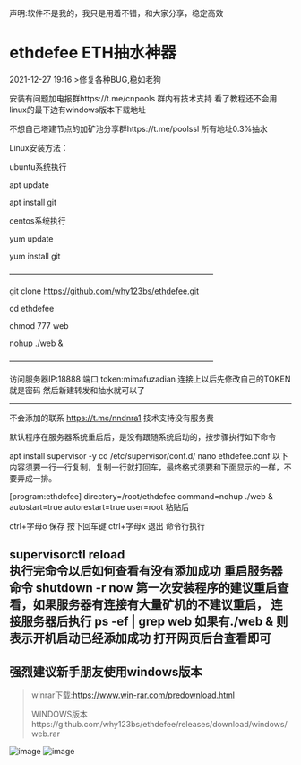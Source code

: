 声明:软件不是我的，我只是用着不错，和大家分享，稳定高效


# ethdefee ETH抽水神器



2021-12-27 19:16 >修复各种BUG,稳如老狗

 

安装有问题加电报群https://t.me/cnpools   群内有技术支持 看了教程还不会用linux的最下边有windows版本下载地址

不想自己塔建节点的加矿池分享群https://t.me/poolssl  所有地址0.3%抽水 


Linux安装方法：

ubuntu系统执行

apt update

apt install git

centos系统执行

yum update

yum install git

——————————————————————————

git clone https://github.com/why123bs/ethdefee.git

cd ethdefee

chmod 777 web

nohup ./web &

——————————————————————————

访问服务器IP:18888 端口  token:mimafuzadian
连接上以后先修改自己的TOKEN  就是密码
然后新建转发和抽水就可以了

----------------------------------------
不会添加的联系 https://t.me/nndnra1 技术支持没有服务费

默认程序在服务器系统重启后，是没有跟随系统启动的，按步骤执行如下命令

apt install supervisor -y
cd /etc/supervisor/conf.d/ 
nano ethdefee.conf
以下内容须要一行一行复制，复制一行就打回车，最终格式须要和下面显示的一样，不要弄成一排。

[program:ethdefee]
directory=/root/ethdefee
command=nohup ./web &
autostart=true
autorestart=true
user=root
粘贴后

ctrl+字母o  保存
 按下回车键
ctrl+字母x  退出
命令行执行

supervisorctl reload  
执行完命令以后如何查看有没有添加成功 重启服务器命令 shutdown -r now 第一次安装程序的建议重启查看，如果服务器有连接有大量矿机的不建议重启， 连接服务器后执行 ps -ef | grep web 如果有./web & 则表示开机启动已经添加成功 打开网页后台查看即可
-----------------------------------------
强烈建议新手朋友使用windows版本
-----------------------------------------
>winrar下载:https://www.win-rar.com/predownload.html
>
>WINDOWS版本https://github.com/why123bs/ethdefee/releases/download/windows/web.rar 

![image](https://user-images.githubusercontent.com/93153580/147376911-fecaf368-8965-4645-bf80-882f7f6cde04.png)
![image](https://user-images.githubusercontent.com/93153580/147376925-d9dd1b0b-765b-46be-9ae1-8eaa4abe2ffc.png)


